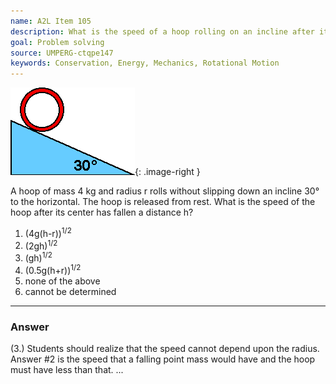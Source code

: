```yaml
---
name: A2L Item 105
description: What is the speed of a hoop rolling on an incline after its center has fallen a distance h?
goal: Problem solving
source: UMPERG-ctqpe147
keywords: Conservation, Energy, Mechanics, Rotational Motion
---
```


![Item105_fig1.gif](../images/Item105_fig1.gif){: .image-right } 

A hoop of mass 4 kg and radius r rolls
without slipping down an incline 30&deg; to the horizontal.  The hoop is
released from rest.  What is the speed of the hoop after its center has
fallen a distance h?

1. (4g(h-r))<sup>1/2</sup>
2. (2gh)<sup>1/2</sup>
3. (gh)<sup>1/2</sup>
4. (0.5g(h+r))<sup>1/2</sup>
5. none of the above
6. cannot be determined

<hr/>

### Answer

(3.) Students should realize that the speed cannot depend upon the
radius.  Answer #2 is the speed that a falling point mass would have and
the hoop must have less than that.
...
